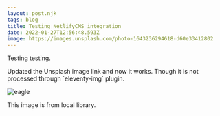 ```yaml
---
layout: post.njk
tags: blog
title: Testing NetlifyCMS integration
date: 2022-01-27T12:56:48.593Z
image: https://images.unsplash.com/photo-1643236294618-d60e33412802
---
```

Testing testing.

Updated the Unsplash image link and now it works. Though it is not processed through \`eleventy-img\` plugin.

![eagle](/assets/img/eagle.jpg "Photo of an eagle")

This image is from local library.